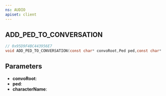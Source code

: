 ```yaml
---
ns: AUDIO
apiset: client
---
```

## ADD_PED_TO_CONVERSATION

```c
// 0x95D9F4BC443956E7
void ADD_PED_TO_CONVERSATION(const char* convoRoot,Ped ped,const char* characterName);
```


## Parameters
* **convoRoot**:
* **ped**:
* **characterName**: